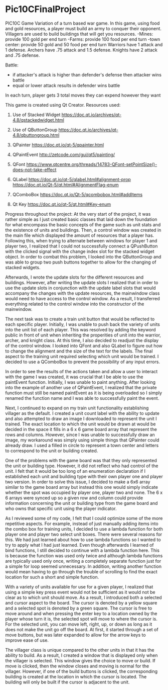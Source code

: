 # Pic10CFinalProject

PIC10C Game
Variation of a turn based war game. In this game, using food and gold resources, a player must build an army to conquer their opponent.
Villagers are used to build buildings that will get you resources.
 -Mines: provide 100 gold per end turn
 -Farms: provide 100 food per end turn
 -town center: provide 50 gold and 50 food per end turn
 Warriors have 1 attack and 1 defense.
 Archers have .75 attack and 1.5 defense.
 Knights have 2 attack and .75 defense.
 
 Battle:
 - if attacker's attack is higher than defender's defense then attacker wins battle
 - equal or lower attack results in defender wins battle
 
 In each turn, player gets 3 total moves they can expend however they want
 
 
 This game is created using Qt Creator. 
 Resources used:
 1. Use of Stacked Widget
 https://doc.qt.io/archives/qt-4.8/qstackedwidget.html
 
 2. Use of QButtonGroup
 https://doc.qt.io/archives/qt-4.8/qbuttongroup.html
 
 3. QPainter
 https://doc.qt.io/qt-5/qpainter.html
 
 4. QPaintEvent
 http://zetcode.com/gui/qt5/painting/
 
 5. QFont
 https://www.qtcentre.org/threads/14783-QFont-setPointSize()-does-not-take-effect
 
 6. QLabel
 https://doc.qt.io/qt-5/qlabel.html#alignment-prop
 https://doc.qt.io/Qt-5/qt.html#AlignmentFlag-enum
 
 7. QComboBox
 https://doc.qt.io/Qt-5/qcombobox.html#addItems
 
 8. Qt Key
 https://doc.qt.io/qt-5/qt.html#Key-enum
 
 
 
Progress throughout the project:
 At the very start of the project, it was rather simple as I just created basic classes that laid down the foundation for what encompass
 the basic concepts of the game such as unit stats and the existence of units and buildings. Then, a control window was created in the 
 main file which displayed the amount of resources that a player has. Following this, when trying to alternate between windows for 
 player 1 and player two, I realized that I could not successfully connect a QPushButton with the clicked signal with the change index 
 slot for the stacked widget object. In order to combat this problem, I looked into the QButtonGroup and was able to group two push
 buttons together to allow for the changing of stacked widgets. 
 
 Afterwards, I wrote the update slots for the different resources and buildings. However, after writing the update slots I realized that
 in order to use the update slots in conjunction with the update label slots that would accompany the changes with the update resources,
 the mainwindow class would need to have access to the control window. As a result, I transferred everything related to the control
 window into the constructor of the mainwindow. 
 
 The next task was to create a train unit button that would be reflected to each specific player. Initially, I was unable to push back 
 the variety of units into the unit list of each player. This was resolved by adding the keyword public in front of unit when inheriting
 the properities of unit into the warrior, archer, and knight class. At this time, I also decided to readjust the display of the control
 window. I looked into QFont and also QLabel to figure out how to change the alignment and the size of the text for the labels. The final
 aspect to the training unit required selecting which unit would be trained. I decided to use a QComboBox to prevent the possibility of 
 any input errors. 
 
 In order to see the results of the actions taken and allow a user to interact with the game I was created, it was crucial that I be able
 to use the paintEvent function. Initially, I was unable to paint anything. After looking into the example of another use of QPaintEvent,
 I realized that the private function must still be named paintEvent as it is being overloaded so I simply renamed the function name and
 I was able to successfully paint the event. 
 
 Next, I continued to expand on my train unit functionality establishing villager as the default. I created a unit count label with the 
 ability to update and also attempted to draw an image I downloaded to represent the unit I trained. The exact location to which the unit
 would be drawn at would be decided in the space it fills in a 6 x 6 game board array that represent the rows and columns. However, since
 I was unable to successfully draw an image, my workaround was simply using simple things that QPainter could already draw. I used a 
 filled in circle to represent a town center and letters to correspond to the unit or building created. 
 
 One of the problems with the game board was that they only represented the unit or building type. However, it did not reflect who
 had control of the unit. I felt that it would be too long of an enumeration declaration if I established each unit and building type 
 with their own player one and player two version. In order to solve this issue, I decided to make a 6x6 array similar to the game board
 array but instead this one would simply indicate whether the spot was occupied by player one, player two and none. The 6 x 6 arrays
 were synced up so a given row and column could provide information concerning the unit or building type from the game board and who owns
 that specific unit using the player indicator. 
 
 As I reviewed some of my code, I felt that I could optimize some of the more repetitive aspects. For example, instead of just
 manually adding items into the combo box for training units, I decided to use a lambda function for both player one and player two
 select unit boxes. There were several reasons for this. We had just learned about how to use lambda functions so I wanted to try to
 apply what I had just learned. Even though afterwards I learned of bind functions, I still decided to continue with a lambda function 
 here. This is because the function was used only twice and although lambda functions are typically used only once, writing a 
 completely separate function just for a simple for loop seemed unnecessary. In addition, writing another function would mean having to 
 go through the trouble of scrolling to find the exact location for such a short and simple function. 
 
 With a variety of units available for use for a given player, I realized that using a simple key press event would not be sufficient as
 it would not be clear as to which unit should move. As a result, I introduced both a selected and cursor aspect to the board. The 
 cursor is denoted by a yellow square and a selected spot is denoted by a green square. The cursor is free to move around and when 
 pressing the enter key to a location owned by the player whose turn it is, the selected spot will move to where the cursor is. 
 For the selected unit, you can move left, right, up, or down as long as it does not make the unit go off the board. At first, it started
 through a set of move buttons, but was later expanded to allow for the arrow keys to improve ease of use.
 
 The villager class is unique compared to the other units in that it has the ability to build. As a result, I created a window that is 
 displayed only when the villager is selected. This window gives the choice to move or build. If move is clicked, then the window closes
 and moving is normal for the villager. However, if one of the build buttons is clicked, the corresponding building is created at the 
 location in which the cursor is located. The building will only be built if the cursor is adjacent to the unit. 
 
 

